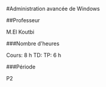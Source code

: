 #Administration avancée de Windows

##Professeur

M.El Koutbi

###Nombre d'heures

Cours: 8 h
TD:
TP: 6 h

###Période

P2